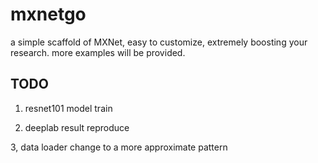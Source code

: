 # mxnetgo

a  simple scaffold of MXNet, easy to customize, extremely boosting your research. more examples will be provided.

## TODO

1. resnet101 model train

2. deeplab result reproduce

3, data loader change to a more approximate pattern




